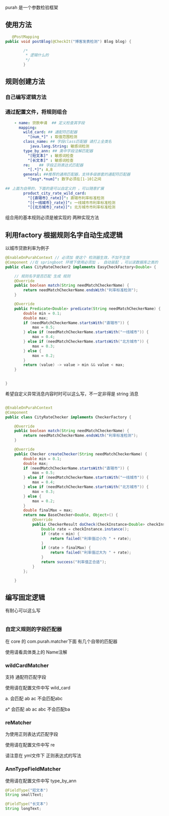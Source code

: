 purah 是一个参数检验框架

## 使用方法
```java
   @PostMapping
public void postBlog(@CheckIt("博客发表检测") Blog blog) {

        /*
         * 逻辑什么的
         */
        }

```


## 规则创建方法
### 自己编写逻辑方法

### 通过配置文件，将规则组合


```yaml
    - name: 贷款申请  ## 定义检查其字段
      mapping:
        wild_card: ## 通配符匹配器
          "[num_*]" : 取值范围检测
        class_name: ## 字段class匹配器 请打上全类名
           java.lang.String: 敏感词检测
        type_by_ann: ## 类中字段注解匹配器
          "[短文本]" : 敏感词检查
          "[长文本]" : 敏感词检查
        re:    ## 字段正则表达式匹配器
          "[.*]": A,B
        general: ##推荐的通用匹配器，支持多级嵌套的通配符匹配器
          "[msg*.*num]": 数字必须在[1-10]之间
          
## 上面为自带的，下面的是可以自定义的 ，可以随意扩展
        product_city_rate_wild_card:
          "[{直辖市}_rate}]": 直辖市利率标准检测
          "[{一线城市}_rate}]": 一线城市市利率标准检测
          "[{北方城市}_rate}]": 北方城市市利率标准检测
```
组合用的基本规则必须是被实现的
两种实现方法

## 利用factory 根据规则名字自动生成逻辑

以城市贷款利率为例子

```java
@EnableOnPurahContext // 必须加 使这个 检测器生效，不加不生效
@Component //在 springboot 环境下使用必须加 ， 自动装配 ，可以读数据库之类的
public class CityRateChecker2 implements EasyCheckFactory<Double> {

    // 规则名字是否匹配 生成 规则
    @Override
    public boolean match(String needMatchCheckerName) {
        return needMatchCheckerName.endsWith("利率标准检测");
    }

    @Override
    public Predicate<Double> predicate(String needMatchCheckerName) {
        double min = 0.1;
        double max;
        if (needMatchCheckerName.startsWith("直辖市")) {
            max = 0.5;
        } else if (needMatchCheckerName.startsWith("一线城市")) {
            max = 0.4;
        } else if (needMatchCheckerName.startsWith("北方城市")) {
            max = 0.3;
        } else {
            max = 0.2;
        }
        return (value) -> value > min && value < max;
    }

    
}

```
希望自定义异常消息内容时时可以这么写，不一定非得是 string 消息
```java

@EnableOnPurahContext
@Component
public class CityRateChecker implements CheckerFactory {

    @Override
    public boolean match(String needMatchCheckerName) {
        return needMatchCheckerName.endsWith("利率标准检测");
    }

    @Override
    public Checker createChecker(String needMatchCheckerName) {
        double min = 0.1;
        double max;
        if (needMatchCheckerName.startsWith("直辖市")) {
            max = 0.5;
        } else if (needMatchCheckerName.startsWith("一线城市")) {
            max = 0.4;
        } else if (needMatchCheckerName.startsWith("北方城市")) {
            max = 0.3;
        } else {
            max = 0.2;
        }
        double finalMax = max;
        return new BaseChecker<Double, Object>() {
            @Override
            public CheckerResult doCheck(CheckInstance<Double> checkInstance) {
                Double rate = checkInstance.instance();
                if (rate < min) {
                    return failed("利率值过小为 " + rate);
                }
                if (rate > finalMax) {
                    return failed("利率值过大为 " + rate);
                }
                return success("利率值正合适");
            }
        };

    }
```
## 编写固定逻辑
有耐心可以这么写
```java

```

### 自定义规则的字段匹配器
在 core 的 com.purah.matcher下面 有几个自带的匹配器

使用请看具体类上的 Name注解

### wildCardMatcher
支持 通配符匹配字段 

使用请在配置文件中写 wild_card

a. 会匹配 ab  ac 不会匹配abc

a* 会匹配 ab  ac abc 不会匹配ba

### reMatcher
为使用正则表达式匹配字段

使用请在配置文件中写 re

请注意在 yml文件下 正则表达式的写法

### AnnTypeFieldMatcher

使用请在配置文件中写 type_by_ann
```java
@FieldType("短文本")
String smallText;

@FieldType("长文本")
String longText;
```











